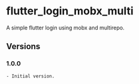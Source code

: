 # flutter_login_mobx_multi

A simple flutter login using mobx and multirepo.

## Versions

### 1.0.0
```
- Initial version.
```
